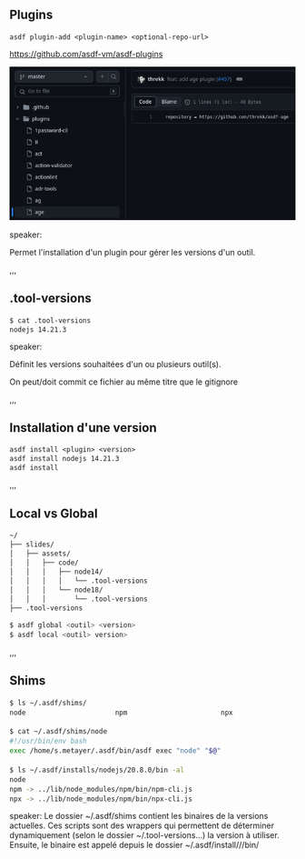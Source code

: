 ## Plugins

```shell
asdf plugin-add <plugin-name> <optional-repo-url>
```

<https://github.com/asdf-vm/asdf-plugins>

<img src="assets/img/community.png" alt="ASDF community plugin">


speaker:

Permet l'installation d'un plugin pour gérer les versions d'un outil.

,,,

## .tool-versions

```shell
$ cat .tool-versions
nodejs 14.21.3
```

<span class="img_background" style="--top: 300%; --left: 110%; --width: 100px; --height: 500px; ----cover: auto; --image: url('/assets/img/illustrations/crop/Devfest_2023_Affiche_Principal_Couleur_garden.png')"></span>

speaker:

Définit les versions souhaitées d'un ou plusieurs outil(s).

On peut/doit commit ce fichier au même titre que le gitignore

,,,

## Installation d'une version

```shell
asdf install <plugin> <version>
asdf install nodejs 14.21.3
asdf install
```

,,,

## Local vs Global

```text
~/
├── slides/
│   ├── assets/
│   │   ├── code/
│   │   │   ├── node14/
│   │   │   │   └── .tool-versions
│   │   │   └── node18/
│   │   │       └── .tool-versions
├── .tool-versions
```

```bash
$ asdf global <outil> <version>
$ asdf local <outil> version>
```

,,,

## Shims

```bash
$ ls ~/.asdf/shims/
node                      npm                       npx

$ cat ~/.asdf/shims/node
#!/usr/bin/env bash
exec /home/s.metayer/.asdf/bin/asdf exec "node" "$@"

$ ls ~/.asdf/installs/nodejs/20.8.0/bin -al
node
npm -> ../lib/node_modules/npm/bin/npm-cli.js
npx -> ../lib/node_modules/npm/bin/npx-cli.js
```

speaker: Le dossier ~/.asdf/shims contient les binaires de la versions actuelles.
Ces scripts sont des wrappers qui permettent de déterminer dynamiquement (selon le dossier ~/.tool-versions...) la version à utiliser. Ensuite, le binaire est appelé depuis le dossier ~/.asdf/install/<tool>/<version>/bin/<bin>
